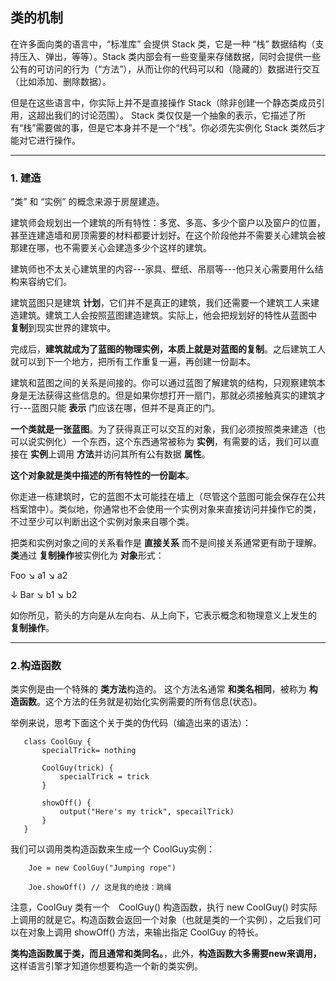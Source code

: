 ## 类的机制

在许多面向类的语言中，“标准库” 会提供 Stack 类，它是一种 “栈” 数据结构（支持压入、弹出，等等）。Stack 类内部会有一些变量来存储数据，同时会提供一些公有的可访问的行为（“方法”），从而让你的代码可以和（隐藏的）数据进行交互（比如添加、删除数据）。

但是在这些语言中，你实际上并不是直接操作 Stack（除非创建一个静态类成员引用，这超出我们的讨论范围）。 Stack 类仅仅是一个抽象的表示，它描述了所有“栈”需要做的事，但是它本身并不是一个“栈”。你必须先实例化 Stack 类然后才能对它进行操作。

-----------------------------------------------------------------------------

### 1. 建造

“类” 和 “实例” 的概念来源于房屋建造。

建筑师会规划出一个建筑的所有特性：多宽、多高、多少个窗户以及窗户的位置，甚至连建造墙和房顶需要的材料都要计划好。在这个阶段他并不需要关心建筑会被那建在哪，也不需要关心会建造多少个这样的建筑。

建筑师也不太关心建筑里的内容---家具、壁纸、吊扇等---他只关心需要用什么结构来容纳它们。

建筑蓝图只是建筑 **计划**，它们并不是真正的建筑，我们还需要一个建筑工人来建造建筑。建筑工人会按照蓝图建造建筑。实际上，他会把规划好的特性从蓝图中 **复制**到现实世界的建筑中。

完成后，**建筑就成为了蓝图的物理实例，本质上就是对蓝图的复制**。之后建筑工人就可以到下一个地方，把所有工作重复一遍，再创建一份副本。

建筑和蓝图之间的关系是间接的。你可以通过蓝图了解建筑的结构，只观察建筑本身是无法获得这些信息的。但是如果你想打开一扇门，那就必须接触真实的建筑才行---蓝图只能 **表示** 门应该在哪，但并不是真正的门。

**一个类就是一张蓝图**。为了获得真正可以交互的对象，我们必须按照类来建造（也可以说实例化）一个东西，这个东西通常被称为 **实例**，有需要的话，我们可以直接在 **实例**上调用 **方法**并访问其所有公有数据 **属性**。

**这个对象就是类中描述的所有特性的一份副本**。

你走进一栋建筑时，它的蓝图不太可能挂在墙上（尽管这个蓝图可能会保存在公共档案馆中）。类似地，你通常也不会使用一个实例对象来直接访问并操作它的类，不过至少可以判断出这个实例对象来自哪个类。

把类和实例对象之间的关系看作是 **直接关系** 而不是间接关系通常更有助于理解。**类**通过 **复制操作**被实例化为 **对象**形式：

Foo 
 ↘  a1
 ↘  a2
 
 ↓
Bar
 ↘  b1
 ↘  b2

 如你所见，箭头的方向是从左向右、从上向下，它表示概念和物理意义上发生的 **复制操作**。

 ---------------------------------------------------------------------------------------

 ### 2.构造函数

 类实例是由一个特殊的 **类方法**构造的。 这个方法名通常 **和类名相同**，被称为 **构造函数**。这个方法的任务就是初始化实例需要的所有信息(状态)。

 举例来说，思考下面这个关于类的伪代码（编造出来的语法）：

 ```
    class CoolGuy {
        specialTrick= nothing

        CoolGuy(trick) {
            specialTrick = trick
        }

        showOff() {
            output("Here's my trick", specailTrick)
        }
    }
 ```

我们可以调用类构造函数来生成一个 CoolGuy实例：

```
    Joe = new CoolGuy("Jumping rope")

    Joe.showOff() // 这是我的绝技：跳绳
```

注意，CoolGuy 类有一个　CoolGuy() 构造函数，执行 new CoolGuy() 时实际上调用的就是它。构造函数会返回一个对象（也就是类的一个实例），之后我们可以在对象上调用 showOff() 方法，来输出指定 CoolGuy 的特长。

**类构造函数属于类，而且通常和类同名。**，此外，**构造函数大多需要new来调用，** 这样语言引擎才知道你想要构造一个新的类实例。

